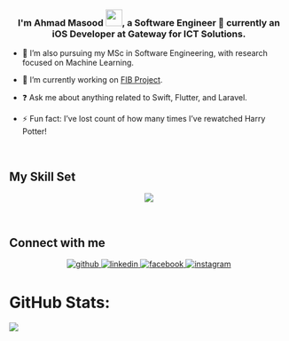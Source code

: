 ### <div align="center">I'm Ahmad Masood <img src="https://raw.githubusercontent.com/MartinHeinz/MartinHeinz/master/wave.gif" width="30px" height="30px">, a Software Engineer 🚀 currently an iOS Developer at Gateway for ICT Solutions.</div>  
  

- 🌱 I’m also pursuing my MSc in Software Engineering, with research focused on Machine Learning.
  

- 🔭 I’m currently working on [FIB Project](https://fib.iq).
  

- ❓ Ask me about anything related to Swift, Flutter, and Laravel.  
  

- ⚡ Fun fact: I’ve lost count of how many times I’ve rewatched Harry Potter!
  

<br/>  


## My Skill Set  
<!--tech stack icons-->
<p align="center">
  <a href="https://skillicons.dev">
    <img src="https://skillicons.dev/icons?i=swift,flutter,dart,laravel,php,py,git,css,bootstrap,github,html,java,js,mysql,postman,anaconda&perline=8" />
  </a>
</p>

<br/>  


## Connect with me  
<div align="center">
<a href="https://github.com/ahm4d-masood" target="_blank">
<img src=https://img.shields.io/badge/github-%2324292e.svg?&style=for-the-badge&logo=github&logoColor=white alt=github style="margin-bottom: 5px;" />
</a>
<a href="https://linkedin.com/in/ahmad-masood-6a8115202" target="_blank">
<img src=https://img.shields.io/badge/linkedin-%231E77B5.svg?&style=for-the-badge&logo=linkedin&logoColor=white alt=linkedin style="margin-bottom: 5px;" />
</a>
<a href="https://www.facebook.com/ahmad.masood.99" target="_blank">
<img src=https://img.shields.io/badge/facebook-%232E87FB.svg?&style=for-the-badge&logo=facebook&logoColor=white alt=facebook style="margin-bottom: 5px;" />
</a>
<a href="https://instagram.com/ahmad._.masood" target="_blank">
<img src=https://img.shields.io/badge/instagram-%23000000.svg?&style=for-the-badge&logo=instagram&logoColor=white alt=instagram style="margin-bottom: 5px;" />
</a>  
</div>  

# GitHub Stats:
![](https://github-readme-streak-stats.herokuapp.com/?user=Ahm4d-Masood&theme=vision-friendly-dark&hide_border=false)<br/>
